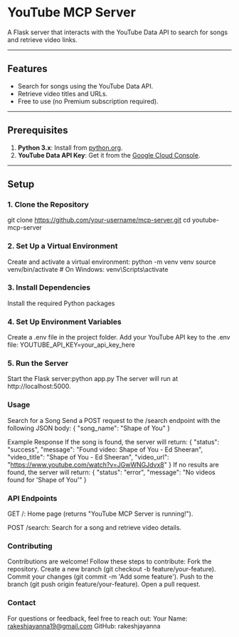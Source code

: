 # YouTube MCP Server

A Flask server that interacts with the YouTube Data API to search for songs and retrieve video links.

---

## Features
- Search for songs using the YouTube Data API.
- Retrieve video titles and URLs.
- Free to use (no Premium subscription required).

---

## Prerequisites
1. **Python 3.x**: Install from [python.org](https://www.python.org/downloads/).
2. **YouTube Data API Key**: Get it from the [Google Cloud Console](https://console.cloud.google.com/).

---

## Setup

### 1. Clone the Repository
git clone https://github.com/your-username/mcp-server.git
cd youtube-mcp-server

### 2. Set Up a Virtual Environment
Create and activate a virtual environment:
python -m venv venv
source venv/bin/activate  # On Windows: venv\Scripts\activate

### 3. Install Dependencies
Install the required Python packages

### 4. Set Up Environment Variables
Create a .env file in the project folder.
Add your YouTube API key to the .env file:
YOUTUBE_API_KEY=your_api_key_here

### 5. Run the Server
Start the Flask server:python app.py
The server will run at http://localhost:5000.


### Usage
Search for a Song
Send a POST request to the /search endpoint with the following JSON body:
{
    "song_name": "Shape of You"
}

Example Response
If the song is found, the server will return:
{
    "status": "success",
    "message": "Found video: Shape of You - Ed Sheeran",
    "video_title": "Shape of You - Ed Sheeran",
    "video_url": "https://www.youtube.com/watch?v=JGwWNGJdvx8"
}
If no results are found, the server will return:
{
    "status": "error",
    "message": "No videos found for 'Shape of You'"
}

### API Endpoints
GET /: Home page (returns "YouTube MCP Server is running!").

POST /search: Search for a song and retrieve video details.

### Contributing
Contributions are welcome! Follow these steps to contribute:
Fork the repository.
Create a new branch (git checkout -b feature/your-feature).
Commit your changes (git commit -m 'Add some feature').
Push to the branch (git push origin feature/your-feature).
Open a pull request.

### Contact
For questions or feedback, feel free to reach out:
Your Name: rakeshjayanna19@gmail.com
GitHub: rakeshjayanna

